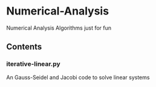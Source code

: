 # Numerical-Analysis
Numerical Analysis Algorithms just for fun

## Contents
### iterative-linear.py
An Gauss-Seidel and Jacobi code to solve linear systems
